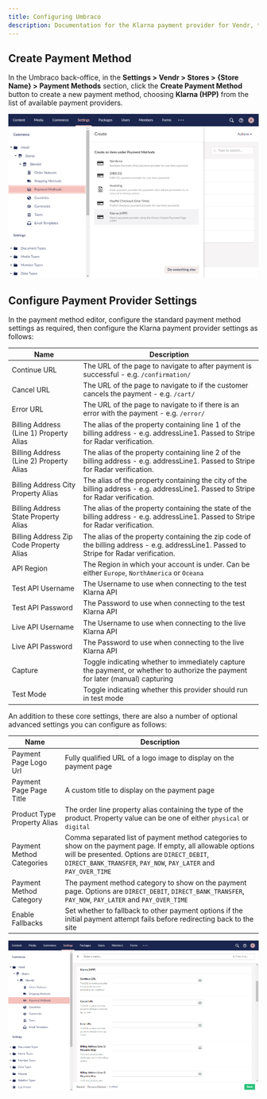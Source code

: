 ```yaml
---
title: Configuring Umbraco
description: Documentation for the Klarna payment provider for Vendr, the eCommerce solution for Umbraco v8+
---
```


## Create Payment Method

In the Umbraco back-office, in the **Settings > Vendr > Stores > {Store Name} > Payment Methods** section, click the **Create Payment Method** button to create a new payment method, choosing **Klarna (HPP)** from the list of available payment providers.

![Create Payment Method](../media/klarna/umbraco_create_payment_method.png)

## Configure Payment Provider Settings

In the payment method editor, configure the standard payment method settings as required, then configure the Klarna payment provider settings as follows:

| Name | Description |
| ---- | ----------- |
| Continue URL | The URL of the page to navigate to after payment is successful - e.g. `/confirmation/` |
| Cancel URL | The URL of the page to navigate to if the customer cancels the payment - e.g. `/cart/` |
| Error URL | The URL of the page to navigate to if there is an error with the payment - e.g. `/error/` |
| Billing Address (Line 1) Property Alias | The alias of the property containing line 1 of the billing address - e.g. addressLine1. Passed to Stripe for Radar verification. |
| Billing Address (Line 2) Property Alias | The alias of the property containing line 2 of the billing address - e.g. addressLine1. Passed to Stripe for Radar verification. |
| Billing Address City Property Alias | The alias of the property containing the city of the billing address - e.g. addressLine1. Passed to Stripe for Radar verification. |
| Billing Address State Property Alias | The alias of the property containing the state of the billing address - e.g. addressLine1. Passed to Stripe for Radar verification. |
| Billing Address Zip Code Property Alias | The alias of the property containing the zip code of the billing address - e.g. addressLine1. Passed to Stripe for Radar verification. |
| API Region | The Region in which your account is under. Can be either `Europe`, `NorthAmerica` or `Oceana` |
| Test API Username | The Username to use when connecting to the test Klarna API |
| Test API Password | The Password to use when connecting to the test Klarna API |
| Live API Username | The Username to use when connecting to the live Klarna API |
| Live API Password | The Password to use when connecting to the live Klarna API |
| Capture | Toggle indicating whether to immediately capture the payment, or whether to authorize the payment for later (manual) capturing |
| Test Mode | Toggle indicating whether this provider should run in test mode |

An addition to these core settings, there are also a number of optional advanced settings you can configure as follows:

| Name | Description |
| ---- | ----------- |
| Payment Page Logo Url | Fully qualified URL of a logo image to display on the payment page |
| Payment Page Page Title | A custom title to display on the payment page |
| Product Type Property Alias | The order line property alias containing the type of the product. Property value can be one of either `physical` or `digital` |
| Payment Method Categories | Comma separated list of payment method categories to show on the payment page. If empty, all allowable options will be presented. Options are `DIRECT_DEBIT`, `DIRECT_BANK_TRANSFER`, `PAY_NOW`, `PAY_LATER` and `PAY_OVER_TIME` |
| Payment Method Category | The payment method category to show on the payment page. Options are `DIRECT_DEBIT`, `DIRECT_BANK_TRANSFER`, `PAY_NOW`, `PAY_LATER` and `PAY_OVER_TIME` |
| Enable Fallbacks | Set whether to fallback to other payment options if the initial payment attempt fails before redirecting back to the site |

![Create Payment Provider Settings](../media/klarna/umbraco_configure_provider_settings.png)
